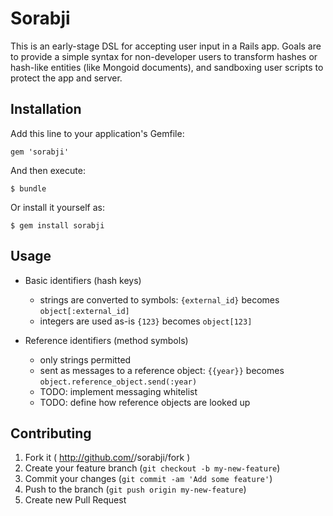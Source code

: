 # Sorabji

This is an early-stage DSL for accepting user input in a Rails app. Goals are to provide a simple syntax for non-developer users to transform hashes or hash-like entities (like Mongoid documents), and sandboxing user scripts to protect the app and server.

## Installation

Add this line to your application's Gemfile:

    gem 'sorabji'

And then execute:

    $ bundle

Or install it yourself as:

    $ gem install sorabji

## Usage

- Basic identifiers (hash keys)
  - strings are converted to symbols: `{external_id}` becomes `object[:external_id]`
  - integers are used as-is `{123}` becomes `object[123]`

- Reference identifiers (method symbols)
  - only strings permitted
  - sent as messages to a reference object: `{{year}}` becomes `object.reference_object.send(:year)`
  - TODO: implement messaging whitelist
  - TODO: define how reference objects are looked up


## Contributing

1. Fork it ( http://github.com/<my-github-username>/sorabji/fork )
2. Create your feature branch (`git checkout -b my-new-feature`)
3. Commit your changes (`git commit -am 'Add some feature'`)
4. Push to the branch (`git push origin my-new-feature`)
5. Create new Pull Request

